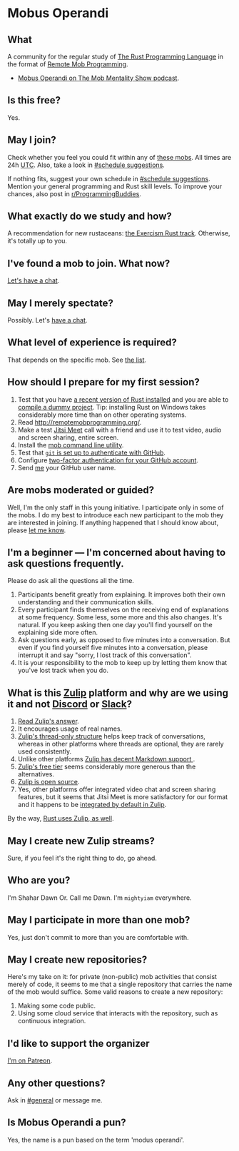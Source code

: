# Mobus Operandi

## What

A community for the regular study of [The Rust Programming Language](https://www.rust-lang.org/) in the format of [Remote Mob Programming](http://remotemobprogramming.org/).

- [Mobus Operandi on The Mob Mentality Show podcast](https://youtu.be/nxNDo-7Fyfk).

## Is this free?

Yes.

## May I join?

Check whether you feel you could fit within any of [these mobs][mobs].
All times are 24h [UTC](https://en.wikipedia.org/wiki/Coordinated_Universal_Time).
Also, take a look in [#schedule suggestions].

If nothing fits, suggest your own schedule in [#schedule suggestions].
Mention your general programming and Rust skill levels.
To improve your chances, also post in [r/ProgrammingBuddies](https://www.reddit.com/r/ProgrammingBuddies/).

## What exactly do we study and how?

A recommendation for new rustaceans: [the Exercism Rust track](https://exercism.org/tracks/rust).
Otherwise, it's totally up to you.

## I've found a mob to join. What now?

[Let's have a chat][schedule].

## May I merely spectate?

Possibly. Let's [have a chat][schedule].

## What level of experience is required?

That depends on the specific mob.
See [the list][mobs].

## How should I prepare for my first session?

1. Test that you have [a recent version of Rust installed](https://www.rust-lang.org/tools/install) and you are able to [compile a dummy project](https://doc.rust-lang.org/book/ch01-02-hello-world.html). Tip: installing Rust on Windows takes considerably more time than on other operating systems.
1. Read http://remotemobprogramming.org/.
1. Make a test [Jitsi Meet](https://meet.jit.si/) call with a friend and use it to test video, audio and screen sharing, entire screen.
1. Install the [mob command line utility](https://mob.sh/).
1. Test that [`git` is set up to authenticate with GitHub](https://docs.github.com/en/get-started/quickstart/set-up-git).
1. Configure [two-factor authentication for your GitHub account](https://docs.github.com/en/authentication/securing-your-account-with-two-factor-authentication-2fa/about-two-factor-authentication).
1. Send [me][mightyiam-zulip] your GitHub user name.

## Are mobs moderated or guided?

Well, I'm the only staff in this young initiative.
I participate only in some of the mobs.
I do my best to introduce each new participant to the mob they are interested in joining.
If anything happened that I should know about, please [let me know][mightyiam-zulip].

## I'm a beginner — I'm concerned about having to ask questions frequently.

Please do ask all the questions all the time.

1. Participants benefit greatly from explaining.
   It improves both their own understanding and their communication skills.
1. Every participant finds themselves on the receiving end of explanations at some frequency.
   Some less, some more and this also changes. It's natural.
   If you keep asking then one day you'll find yourself on the explaining side more often.
1. Ask questions early, as opposed to five minutes into a conversation.
   But even if you find yourself five minutes into a conversation, please interrupt it and say "sorry, I lost track of this conversation".
1. It is your responsibility to the mob to keep up by letting them know that you've lost track when you do.

## What is this [Zulip](https://zulip.com/) platform and why are we using it and not [Discord](https://discord.com/) or [Slack](https://slack.com/)?

1. [Read Zulip's answer](https://zulip.com/why-zulip/).
1. It encourages usage of real names.
1. [Zulip's thread-only structure](https://zulip.com/help/streams-and-topics) helps keep track of conversations, whereas in other platforms where threads are optional, they are rarely used consistently.
1. Unlike other platforms [Zulip has decent Markdown support ](https://zulip.com/help/format-your-message-using-markdown).
1. [Zulip's free tier](https://zulip.com/plans/) seems considerably more generous than the alternatives.
1. [Zulip is open source](https://github.com/zulip/zulip).
1. Yes, other platforms offer integrated video chat and screen sharing features, but it seems that Jitsi Meet is more satisfactory for our format and it happens to be [integrated by default in Zulip](https://zulip.com/help/start-a-call).

By the way, [Rust uses Zulip, as well](https://rust-lang.zulipchat.com/).

## May I create new Zulip streams?

Sure, if you feel it's the right thing to do, go ahead.

## Who are you?

I'm Shahar Dawn Or. Call me Dawn. I'm `mightyiam` everywhere.

## May I participate in more than one mob?

Yes, just don't commit to more than you are comfortable with.

## May I create new repositories?

Here's my take on it: for private (non-public) mob activities that consist merely of code,
it seems to me that a single repository that carries the name of the mob would suffice.
Some valid reasons to create a new repository:

1. Making some code public.
1. Using some cloud service that interacts with the repository, such as continuous integration.

## I'd like to support the organizer

[I'm on Patreon](https://www.patreon.com/mightyiam).

## Any other questions?

Ask in [#general] or message me.

## Is Mobus Operandi a pun?

Yes, the name is a pun based on the term 'modus operandi'.

[schedule]: https://calendly.com/mightyiam
[mobs]: https://docs.google.com/spreadsheets/d/179UXS_wNR9wPOZyRYb3WD6ZsF7ugdZbpi7uqxygQHD0/edit?usp=sharing
[mightyiam-zulip]: https://mobusoperandi.zulipchat.com/#narrow/pm-with/467090-user467090
[#general]: https://mobusoperandi.zulipchat.com/#narrow/stream/311287
[#schedule suggestions]: https://mobusoperandi.zulipchat.com/#narrow/stream/311246
